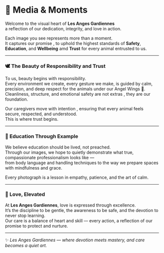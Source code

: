 # 📸 Media & Moments

Welcome to the visual heart of **Les Anges Gardiennes**  
a reflection of our dedication, integrity, and love in action.  

Each image you see represents more than a moment.  
It captures our promise , to uphold the highest standards of **Safety**, **Education**, and **Wellbeing** amd **Trust** for every animal entrusted to us.

---

### 🕊️ The Beauty of Responsibility and Trust 
To us, beauty begins with responsibility.  
Every environment we create, every gesture we make, is guided by calm, precision, and deep respect for the animals under our Angel Wings 🪽.  
Cleanliness, structure, and emotional safety are not extras , they are our foundation.  

Our caregivers move with intention , ensuring that every animal feels secure, respected, and understood.  
This is where trust begins.

---

### 🌿 Education Through Example  
We believe education should be lived, not preached.  
Through our images, we hope to quietly demonstrate what true, compassionate professionalism looks like —  
from body language and handling techniques to the way we prepare spaces with mindfulness and grace.

Every photograph is a lesson in empathy, patience, and the art of calm.

---

### 💫 Love, Elevated  
At **Les Anges Gardiennes**, love is expressed through excellence.  
It’s the discipline to be gentle, the awareness to be safe, and the devotion to never stop learning.  
Our care is a balance of heart and skill — every action, a reflection of our promise to protect and nurture.

---

✨ *Les Anges Gardiennes — where devotion meets mastery, and care becomes a quiet art.*
